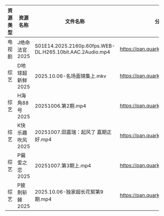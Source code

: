 | 资源类型 | 资源名称       | 文件名称                                                     | 分享链接                                | 更新时间                |
| ---- | ---------- | -------------------------------------------------------- | ----------------------------------- | ------------------- |
| 电视剧  | J绝命法官2025  | S01E14.2025.2160p.60fps.WEB-DL.H265.10bit.AAC.2Audio.mp4 | https://pan.quark.cn/s/50b666fcfcd1 | 2025-10-07 12:28:47 |
| 综艺   | D地球超新鲜2025 | 2025.10.06-名场面锦集上.mkv                                    | https://pan.quark.cn/s/6d9ff5b2efaa | 2025-10-07 12:36:29 |
| 综艺   | H海角88号2025 | 20251006.第2期.mp4                                         | https://pan.quark.cn/s/6a6312f9dbbc | 2025-10-07 12:37:32 |
| 综艺   | K快乐趣吹风2025 | 20251007.田嘉瑞：起风了 嘉期正好.mp4                                | https://pan.quark.cn/s/2e73ee655d53 | 2025-10-07 12:38:14 |
| 综艺   | P偏爱之恋2025  | 20251007.第3期上.mp4                                        | https://pan.quark.cn/s/2023e0def11e | 2025-10-07 12:38:55 |
| 综艺   | P披荆斩棘2025  | 2025.10.06-独家超长花絮第9期.mp4                                 | https://pan.quark.cn/s/9ae1eb01008d | 2025-10-07 12:39:09 |
